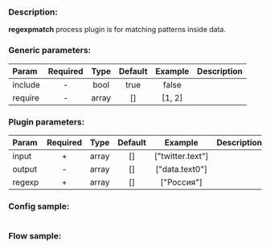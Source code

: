 ### Description:

**regexpmatch** process plugin is for matching patterns inside data.


### Generic parameters:

| Param   | Required | Type  | Default | Example | Description |
|:--------|:--------:|:-----:|:-------:|:-------:|:------------|
| include |    -     | bool  |  true   |  false  |             |
| require |    -     | array |   []    | [1, 2]  |             |


### Plugin parameters:

| Param  | Required | Type  | Default |     Example      | Description |
|:-------|:--------:|:-----:|:-------:|:----------------:|:------------|
| input  |    +     | array |   []    | ["twitter.text"] |             |
| output |    -     | array |   []    |  ["data.text0"]  |             |
| regexp |    +     | array |   []    |    ["Россия"]    |             |

### Config sample:

```toml

```

### Flow sample:

```yaml
```